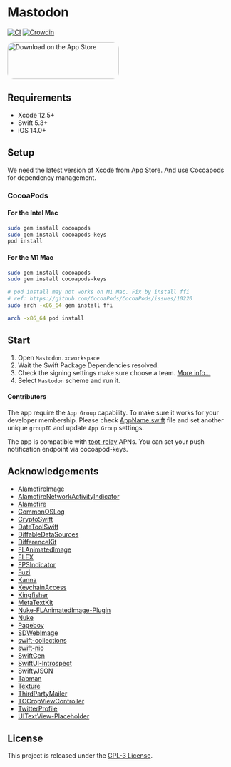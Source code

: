 # Mastodon
[![CI](https://github.com/mastodon/mastodon-ios/actions/workflows/main.yml/badge.svg)](https://github.com/mastodon/mastodon-ios/actions/workflows/main.yml) [![Crowdin](https://badges.crowdin.net/mastodon-for-ios/localized.svg)](https://crowdin.com/project/mastodon-for-ios)


<a href="https://apps.apple.com/us/app/mastodon-for-iphone/id1571998974?itsct=apps_box_badge&amp;itscg=30200" style="display: inline-block; overflow: hidden; border-top-left-radius: 13px; border-top-right-radius: 13px; border-bottom-right-radius: 13px; border-bottom-left-radius: 13px; width: 250px; height: 83px;"><img src="https://tools.applemediaservices.com/api/badges/download-on-the-app-store/black/en-us?size=250x83&amp;releaseDate=1627603200&h=72b0c8495c2c0af1291efef280c4c2c1" alt="Download on the App Store" style="border-top-left-radius: 13px; border-top-right-radius: 13px; border-bottom-right-radius: 13px; border-bottom-left-radius: 13px; width: 250px; height: 83px;"></a>

## Requirements

- Xcode 12.5+
- Swift 5.3+
- iOS 14.0+

## Setup
We need the latest version of Xcode from App Store. And use Cocoapods for dependency management.

### CocoaPods

#### For the Intel Mac

```zsh
sudo gem install cocoapods
sudo gem install cocoapods-keys
pod install
```

#### For the M1 Mac

```zsh
sudo gem install cocoapods
sudo gem install cocoapods-keys

# pod install may not works on M1 Mac. Fix by install ffi
# ref: https://github.com/CocoaPods/CocoaPods/issues/10220
sudo arch -x86_64 gem install ffi

arch -x86_64 pod install
```

## Start

1. Open `Mastodon.xcworkspace` 
2. Wait the Swift Package Dependencies resolved. 
2. Check the signing settings make sure choose a team. [More info…](https://help.apple.com/xcode/mac/current/#/dev23aab79b4)
3. Select `Mastodon` scheme and run it.

#### Contributors
The app require the `App Group` capability. To make sure it works for your developer membership. Please check [AppName.swift](AppShared/AppName.swift) file and set another unique `groupID` and update `App Group` settings.

The app is compatible with [toot-relay](https://github.com/DagAgren/toot-relay) APNs. You can set your push notification endpoint via cocoapod-keys.


## Acknowledgements

- [AlamofireImage](https://github.com/Alamofire/AlamofireImage)
- [AlamofireNetworkActivityIndicator](https://github.com/Alamofire/AlamofireNetworkActivityIndicator)
- [Alamofire](https://github.com/Alamofire/Alamofire)
- [CommonOSLog](https://github.com/mainasuk/CommonOSLog)
- [CryptoSwift](https://github.com/krzyzanowskim/CryptoSwift)
- [DateToolSwift](https://github.com/MatthewYork/DateTools)
- [DiffableDataSources](https://github.com/ra1028/DiffableDataSources)
- [DifferenceKit](https://github.com/ra1028/DifferenceKit)
- [FLAnimatedImage](https://github.com/Flipboard/FLAnimatedImage)
- [FLEX](https://github.com/FLEXTool/FLEX)
- [FPSIndicator](https://github.com/MainasuK/FPSIndicator)
- [Fuzi](https://github.com/cezheng/Fuzi)
- [Kanna](https://github.com/tid-kijyun/Kanna)
- [KeychainAccess](https://github.com/kishikawakatsumi/KeychainAccess.git)
- [Kingfisher](https://github.com/onevcat/Kingfisher)
- [MetaTextKit](https://github.com/TwidereProject/MetaTextKit)
- [Nuke-FLAnimatedImage-Plugin](https://github.com/kean/Nuke-FLAnimatedImage-Plugin)
- [Nuke](https://github.com/kean/Nuke)
- [Pageboy](https://github.com/uias/Pageboy#the-basics)
- [SDWebImage](https://github.com/SDWebImage/SDWebImage)
- [swift-collections](https://github.com/apple/swift-collections)
- [swift-nio](https://github.com/apple/swift-nio)
- [SwiftGen](https://github.com/SwiftGen/SwiftGen)
- [SwiftUI-Introspect](https://github.com/siteline/SwiftUI-Introspect)
- [SwiftyJSON](https://github.com/SwiftyJSON/SwiftyJSON)
- [Tabman](https://github.com/uias/Tabman)
- [Texture](https://github.com/TextureGroup/Texture)
- [ThirdPartyMailer](https://github.com/vtourraine/ThirdPartyMailer)
- [TOCropViewController](https://github.com/TimOliver/TOCropViewController)
- [TwitterProfile](https://github.com/OfTheWolf/TwitterProfile)
- [UITextView-Placeholder](https://github.com/devxoul/UITextView-Placeholder)

## License
This project is released under the [GPL-3 License](./LICENSE).

